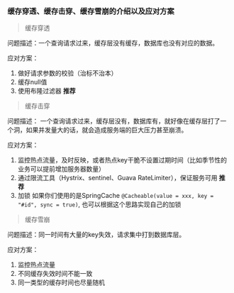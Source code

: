 ### 缓存穿透、缓存击穿、缓存雪崩的介绍以及应对方案

> 缓存穿透  

问题描述：一个查询请求过来，缓存层没有缓存，数据库也没有对应的数据。

应对方案：  
1. 做好请求参数的校验（治标不治本）  
2. 缓存null值  
3. 使用布隆过滤器  **推荐**

> 缓存击穿  

问题描述： 一个查询请求过来，缓存层没有，数据库有，就好像在缓存层打了一个洞，如果并发量大的话，就会造成服务端的巨大压力甚至崩溃。

应对方案：

1. 监控热点流量，及时反映，或者热点key干脆不设置过期时间（比如季节性的业务可以提前增加服务器数量）
2. 通过限流工具（Hystrix、sentinel、Guava RateLimiter），保证服务可用 **推荐**
3. 加锁 如果你们使用的是SpringCache `@Cacheable(value = xxx, key = "#id", sync = true)`, 也可以根据这个思路实现自己的加锁

> 缓存雪崩  

问题描述：同一时间有大量的key失效，请求集中打到数据库层。

应对方案：

1. 监控热点流量  
2. 不同缓存失效时间不能一致  
3. 同一类型的缓存时间也尽量随机  